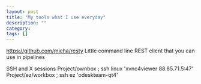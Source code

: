 ```yaml
---
layout: post
title: "My tools what I use everyday"
description: ""
category: 
tags: []
---
```


https://github.com/micha/resty Little command line REST client that you can use in pipelines

SSH and X sessions
Project/ownbox ; ssh linux 'xvnc4viewer 88.85.71.5:47'
Project/ez/workbox ; ssh ez 'odeskteam-qt4' 
